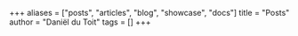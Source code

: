 +++
aliases = ["posts", "articles", "blog", "showcase", "docs"]
title = "Posts"
author = "Daniël du Toit"
tags = []
+++
